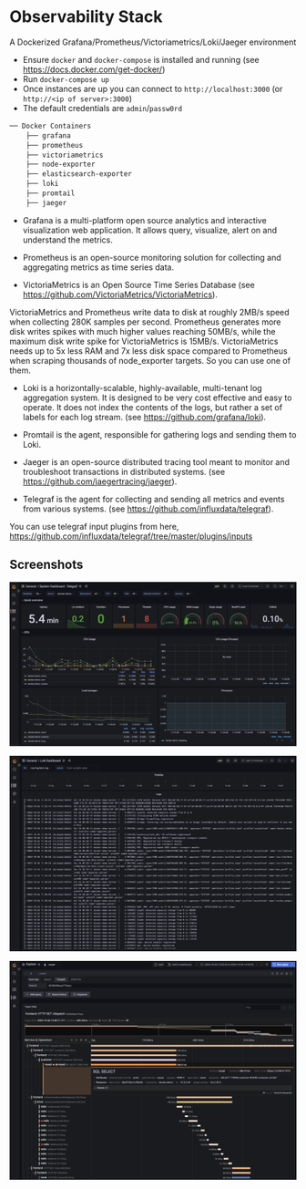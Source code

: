 # Observability Stack
A Dockerized Grafana/Prometheus/Victoriametrics/Loki/Jaeger environment

- Ensure `docker` and `docker-compose` is installed and running (see https://docs.docker.com/get-docker/)
- Run `docker-compose up`
- Once instances are up you can connect to `http://localhost:3000` (or `http://<ip of server>:3000`)
- The default credentials are `admin`/`passw0rd`

``` sh
── Docker Containers
    ├── grafana
    ├── prometheus
    ├── victoriametrics
    ├── node-exporter
    ├── elasticsearch-exporter
    ├── loki
    ├── promtail
    ├── jaeger
```
- Grafana is a multi-platform open source analytics and interactive visualization web application. It allows query, visualize, alert on and understand the metrics.

- Prometheus is an open-source monitoring solution for collecting and aggregating metrics as time series data.

- VictoriaMetrics is an Open Source Time Series Database (see https://github.com/VictoriaMetrics/VictoriaMetrics).

VictoriaMetrics and Prometheus write data to disk at roughly 2MB/s speed when collecting 280K samples per second. Prometheus generates more disk writes spikes with much higher values reaching 50MB/s, while the maximum disk write spike for VictoriaMetrics is 15MB/s. VictoriaMetrics needs up to 5x less RAM and 7x less disk space compared to Prometheus when scraping thousands of node_exporter targets. So you can use one of them.

- Loki is a horizontally-scalable, highly-available, multi-tenant log aggregation system. It is designed to be very cost effective and easy to operate. It does not index the contents of the logs, but rather a set of labels for each log stream. (see https://github.com/grafana/loki).

- Promtail is the agent, responsible for gathering logs and sending them to Loki.

- Jaeger is an open-source distributed tracing tool meant to monitor and troubleshoot transactions in distributed systems. (see https://github.com/jaegertracing/jaeger).

- Telegraf is the agent for collecting and sending all metrics and events from various systems. (see https://github.com/influxdata/telegraf).

You can use telegraf input plugins from here, https://github.com/influxdata/telegraf/tree/master/plugins/inputs

## Screenshots

![system dashboard](./images/system_dashboard.png)

![log dashboard](./images/logs.png)

![log dashboard](./images/tracing.png)